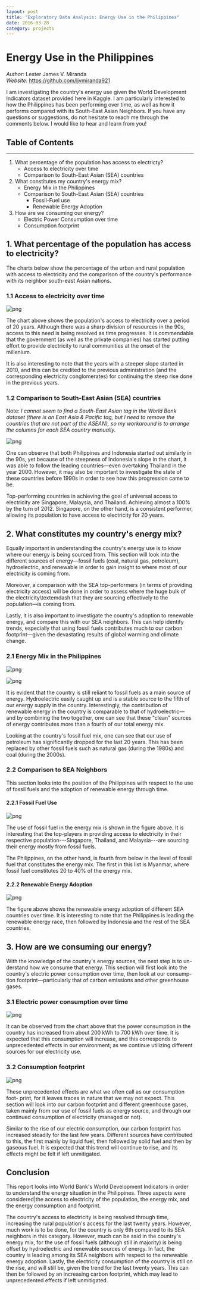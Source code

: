 ```yaml
---
layout: post
title: "Exploratory Data Analysis: Energy Use in the Philippines"
date: 2016-03-28
category: projects
---
```



# Energy Use in the Philippines
*Author:* Lester James V. Miranda  
*Website:* https://github.com/ljvmiranda921  

I am investigating the country's energy use given the World Development Indicators 
dataset provided here in Kaggle. I am particularly interested to how the Philippines has been
performing over time, as well as how it performs compared with its South-East Asian Neighbors. If you have any questions
or suggestions, do not hesitate to reach me through the comments below. I would like to hear and learn from you!


## Table of Contents
---
1. What percentage of the population has access to electricty?
    -  Access to electricity over time   
    -  Comparison to South-East Asian (SEA) countries
2. What constitutes my country's energy mix?
    - Energy Mix in the Philippines 
    - Comparison to South-East Asian (SEA) countries
        - Fossil-Fuel use
        - Renewable Energy Adoption
3. How are we consuming our energy? 
    - Electric Power Consumption over time 
    - Consumption footprint

## 1. What percentage of the population has access to electricity?
The charts below show the percentage of the urban and rural population with access to electricity and the comparison of the country's performance with its neighbor south-east Asian nations.

### 1.1 Access to electricity over time


![png](/res/output_6_1.png)


The chart above shows the population's access to electricity over a period of 20 years. Although there was a sharp division of resources in the 90s, access to this need is being 
resolved as time progresses. It is commendable that the government (as well as the private companies) 
has started putting effort to provide electricity to rural communities at the onset of the millenium.

It is also interesting to note that the years with a steeper slope started in 2010, and this can be 
credited to the previous administration (and the corresponding electricity conglomerates) for continuing 
the steep rise done in the previous years.

### 1.2 Comparison to South-East Asian (SEA) countries
Note: *I cannot seem to find a South-East Asian tag in the World Bank dataset (there is an East Asia & Pacific tag, but I need to remove the countries that are not part of the ASEAN), so my workaround is to arrange the columns for each SEA country manually.*

![png](/res/output_9_1.png)


One can observe that both Philippines and Indonesia started out similarly in the 90s, 
yet because of the steepness of Indonesia's slope in the chart, it was able to follow the 
leading countries&mdash;even overtaking Thailand in the year 2000. 
However, it may also be important to investigate the state of these countries before 
1990s in order to see how this progression came to be.

Top-performing countries in achieving the goal of universal access to electricity are
Singapore, Malaysia, and Thailand. Achieving almost a 100% by the turn of 2012. Singapore, 
on the other hand, is a consistent performer, allowing its population to have access to 
electricity for 20 years.

## 2. What constitutes my country's energy mix?

Equally important in understanding the country's energy use is to know where our energy is being 
sourced from. This section will look into the different sources of energy&mdash;fossil fuels (coal, 
natural gas, petroleum), hydroelectric, and renewable in order to gain insight to where most of our
electricity is coming from. 

Moreover, a comparison with the SEA top-performers (in terms of providing electricity access) 
will be done in order to assess where the huge bulk of the electricity\textemdash that they are 
sourcing effectively to the population&mdash;is coming from. 

Lastly, it is also important to investigate the country's adoption to renewable energy, 
and compare this with our SEA neighbors. This can help identify trends, especially that using 
fossil fuels contributes much to our carbon footprint&mdash;given the devastating results of 
global warming and climate change.

### 2.1 Energy Mix in the Philippines

![png](/res/output_13_1.png)


![png](/res/output_14_1.png)


It is evident that the country is still reliant to fossil fuels as a main source of energy. 
Hydroelectric easily caught up and is a stable source to the fifth of our energy supply in the country. 
Interestingly, the contribution of renewable energy in the country is comparable to that of 
hydroelectric&mdash; and by combining the two together, one can see that these "clean" sources of 
energy contributes more than a fourth of our total energy mix. 


Looking at the country's fossil fuel mix, one can see that our use of petroleum has significantly 
dropped for the last 20 years. This has been replaced by other fossil fuels such as natural gas 
(during the 1980s) and coal (during the 2000s).  

### 2.2 Comparison to SEA Neighbors
This section looks into the position of the Philippines with respect to the
use of fossil fuels and the adoption of renewable energy through time.

#### 2.2.1 Fossil Fuel Use


![png](/res/output_18_0.png)


The use of fossil fuel in the energy mix is shown in the figure above. It is interesting
that the top-players in providing access to electricity in their respective
population---Singapore, Thailand, and Malaysia---are sourcing their energy
mostly from fossil fuels.

The Philippines, on the other hand, is fourth from below in the level of fossil fuel that constitutes the energy mix. The first in this list is Myanmar, where fossil fuel constitutes 20 to 40% of the energy mix.

#### 2.2.2 Renewable Energy Adoption

![png](/res/output_21_1.png)


The figure above shows the renewable energy adoption of different SEA
countries over time. It is interesting to note that the Philippines is leading
the renewable energy race, then followed by Indonesia and the rest of the
SEA countries.

## 3. How are we consuming our energy?
With the knowledge of the country's energy sources, the next step is to un-
derstand how we consume that energy. This section will first look into the
country's electric power consumption over time, then look at our consump-
tion footprint&mdash;particularly that of carbon emissions and other greenhouse
gases.

### 3.1 Electric power consumption over time

![png](/res/output_25_1.png)


It can be observed from the chart above that the power consumption
in the country has increased from about 200 kWh to 700 kWh over time.
It is expected that this consumption will increase, and this corresponds to
unprecedented effects in our environment; as we continue utilizing different
sources for our electricity use.

### 3.2 Consumption footprint

![png](/res/output_28_1.png)


These unprecedented effects are what we often call as our consumption foot-
print, for it leaves traces in nature that we may not expect. This section will
look into our carbon footprint and different greenhouse gases, taken mainly
from our use of fossil fuels as energy source, and through our continued
consumption of electricity (managed or not).

Similar to the rise of our electric consumption, our carbon footprint has
increased steadily for the last few years. Different sources have contributed
to this, the first mainly by liquid fuel, then followed by solid fuel and then
by gaseous fuel. It is expected that this trend will continue to rise, and its
effects might be felt if left unmitigated.

## Conclusion
This report looks into World Bank's World Development Indicators in order
to understand the energy situation in the Philippines. Three aspects were
considered|the access to electricity of the population, the energy mix, and
the energy consumption and footprint.

The country's access to electricity is being resolved through time, increasing the 
rural population's access for the last twenty years. However,
much work is to be done, for the country is only 6th compared to its SEA
neighbors in this category. However, much can be said in the country's energy mix, 
for the use of fossil fuels (although still in majority) is being
offset by hydroelectric and renewable sources of energy. In fact, the country
is leading among its SEA neighbors with respect to the renewable energy
adoption. Lastly, the electricity consumption of the country is still on the
rise, and will still be, given the trend for the last twenty years. This can
then be followed by an increasing carbon footprint, which may lead to unprecedented effects if left unmitigated.
